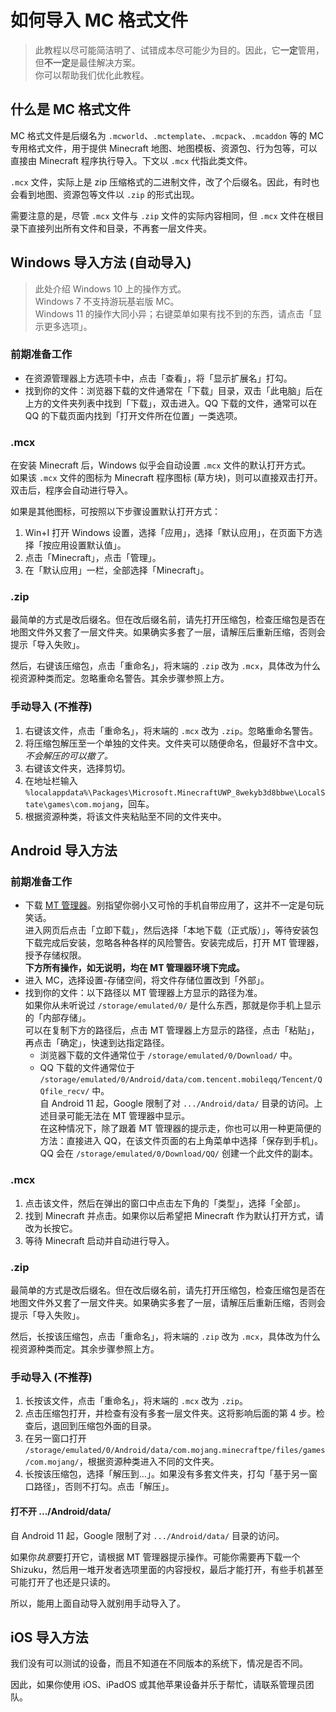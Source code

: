 # 如何导入 MC 格式文件

> 此教程以尽可能简洁明了、试错成本尽可能少为目的。因此，它**一定**管用，但**不一定**是最佳解决方案。  
  你可以帮助我们优化此教程。

## 什么是 MC 格式文件

MC 格式文件是后缀名为 `.mcworld`、`.mctemplate`、`.mcpack`、`.mcaddon` 等的 MC 专用格式文件，用于提供 Minecraft 地图、地图模板、资源包、行为包等，可以直接由 Minecraft 程序执行导入。下文以 `.mcx` 代指此类文件。

`.mcx` 文件，实际上是 zip 压缩格式的二进制文件，改了个后缀名。因此，有时也会看到地图、资源包等文件以 `.zip` 的形式出现。

需要注意的是，尽管 `.mcx` 文件与 `.zip` 文件的实际内容相同，但 `.mcx` 文件在根目录下直接列出所有文件和目录，不再套一层文件夹。

## Windows 导入方法 (自动导入)

> 此处介绍 Windows 10 上的操作方式。  
  Windows 7 不支持游玩基岩版 MC。  
  Windows 11 的操作大同小异；右键菜单如果有找不到的东西，请点击「显示更多选项」。

### 前期准备工作

- 在资源管理器上方选项卡中，点击「查看」，将「显示扩展名」打勾。
- 找到你的文件：浏览器下载的文件通常在「下载」目录，双击「此电脑」后在上方的文件夹列表中找到「下载」，双击进入。QQ 下载的文件，通常可以在 QQ 的下载页面内找到「打开文件所在位置」一类选项。

### .mcx

在安装 Minecraft 后，Windows 似乎会自动设置 `.mcx` 文件的默认打开方式。  
如果该 `.mcx` 文件的图标为 Minecraft 程序图标 (草方块)，则可以直接双击打开。双击后，程序会自动进行导入。

如果是其他图标，可按照以下步骤设置默认打开方式：

1. Win+I 打开 Windows 设置，选择「应用」，选择「默认应用」，在页面下方选择「按应用设置默认值」。
2. 点击「Minecraft」，点击「管理」。
3. 在「默认应用」一栏，全部选择「Minecraft」。

### .zip

最简单的方式是改后缀名。但在改后缀名前，请先打开压缩包，检查压缩包是否在地图文件外又套了一层文件夹。如果确实多套了一层，请解压后重新压缩，否则会提示「导入失败」。

然后，右键该压缩包，点击「重命名」，将末端的 `.zip` 改为 `.mcx`，具体改为什么视资源种类而定。忽略重命名警告。其余步骤参照上方。

### 手动导入 (不推荐)

1. 右键该文件，点击「重命名」，将末端的 `.mcx` 改为 `.zip`。忽略重命名警告。
2. 将压缩包解压至一个单独的文件夹。文件夹可以随便命名，但最好不含中文。*不会解压的可以撤了。*
3. 右键该文件夹，选择剪切。
4. 在地址栏输入 `%localappdata%\Packages\Microsoft.MinecraftUWP_8wekyb3d8bbwe\LocalState\games\com.mojang`，回车。
5. 根据资源种类，将该文件夹粘贴至不同的文件夹中。

## Android 导入方法

### 前期准备工作

- 下载 [MT 管理器](https://mt2.cn)。别指望你弱小又可怜的手机自带应用了，这并不一定是句玩笑话。  
  进入网页后点击「立即下载」，然后选择「本地下载（正式版）」，等待安装包下载完成后安装，忽略各种各样的风险警告。安装完成后，打开 MT 管理器，授予存储权限。  
  **下方所有操作，如无说明，均在 MT 管理器环境下完成。**
- 进入 MC，选择设置-存储空间，将文件存储位置改到「外部」。
- 找到你的文件：以下路径以 MT 管理器上方显示的路径为准。  
  如果你从未听说过 `/storage/emulated/0/` 是什么东西，那就是你手机上显示的「内部存储」。  
  可以在复制下方的路径后，点击 MT 管理器上方显示的路径，点击「粘贴」，再点击「确定」，快速到达指定路径。
  - 浏览器下载的文件通常位于 `/storage/emulated/0/Download/` 中。
  - QQ 下载的文件通常位于 `/storage/emulated/0/Android/data/com.tencent.mobileqq/Tencent/QQfile_recv/` 中。  
    自 Android 11 起，Google 限制了对 `.../Android/data/` 目录的访问。上述目录可能无法在 MT 管理器中显示。  
    在这种情况下，除了跟着 MT 管理器的提示走，你也可以用一种更简便的方法：直接进入 QQ，在该文件页面的右上角菜单中选择「保存到手机」。QQ 会在 `/storage/emulated/0/Download/QQ/` 创建一个此文件的副本。

### .mcx

1. 点击该文件，然后在弹出的窗口中点击左下角的「类型」，选择「全部」。
2. 找到 Minecraft 并点击。如果你以后希望把 Minecraft 作为默认打开方式，请改为长按它。
3. 等待 Minecraft 启动并自动进行导入。

### .zip

最简单的方式是改后缀名。但在改后缀名前，请先打开压缩包，检查压缩包是否在地图文件外又套了一层文件夹。如果确实多套了一层，请解压后重新压缩，否则会提示「导入失败」。

然后，长按该压缩包，点击「重命名」，将末端的 `.zip` 改为 `.mcx`，具体改为什么视资源种类而定。其余步骤参照上方。

### 手动导入 (不推荐)

1. 长按该文件，点击「重命名」，将末端的 `.mcx` 改为 `.zip`。
2. 点击压缩包打开，并检查有没有多套一层文件夹。这将影响后面的第 4 步。检查后，退回到压缩包外面的目录。
3. 在另一窗口打开 `/storage/emulated/0/Android/data/com.mojang.minecraftpe/files/games/com.mojang/`，根据资源种类进入不同的文件夹。
4. 长按该压缩包，选择「解压到…」。如果没有多套文件夹，打勾「基于另一窗口路径」，否则不打勾。点击「解压」。

#### 打不开 .../Android/data/

自 Android 11 起，Google 限制了对 `.../Android/data/` 目录的访问。

如果你*执意*要打开它，请根据 MT 管理器提示操作。可能你需要再下载一个 Shizuku，然后用一堆开发者选项里面的内容授权，最后才能打开，有些手机甚至可能打开了也还是只读的。

所以，能用上面自动导入就别用手动导入了。

## iOS 导入方法

我们没有可以测试的设备，而且不知道在不同版本的系统下，情况是否不同。

因此，如果你使用 iOS、iPadOS 或其他苹果设备并乐于帮忙，请联系管理员团队。
